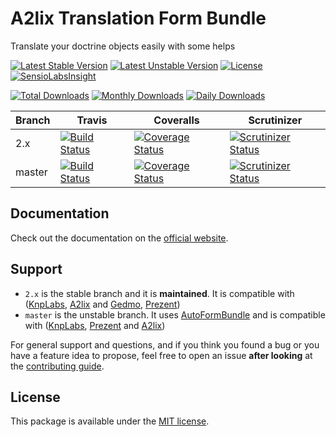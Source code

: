 # A2lix Translation Form Bundle

Translate your doctrine objects easily with some helps

[![Latest Stable Version](https://poser.pugx.org/a2lix/translation-form-bundle/v/stable)](https://packagist.org/packages/a2lix/translation-form-bundle)
[![Latest Unstable Version](https://poser.pugx.org/a2lix/translation-form-bundle/v/unstable)](https://packagist.org/packages/a2lix/translation-form-bundle)
[![License](https://poser.pugx.org/a2lix/translation-form-bundle/license)](https://packagist.org/packages/a2lix/translation-form-bundle)
[![SensioLabsInsight](https://insight.sensiolabs.com/projects/64aee70e-7b00-406f-8648-f7ea66e29f80/mini.png)](https://insight.sensiolabs.com/projects/64aee70e-7b00-406f-8648-f7ea66e29f80)

[![Total Downloads](https://poser.pugx.org/a2lix/translation-form-bundle/downloads)](https://packagist.org/packages/a2lix/translation-form-bundle)
[![Monthly Downloads](https://poser.pugx.org/a2lix/translation-form-bundle/d/monthly)](https://packagist.org/packages/a2lix/translation-form-bundle)
[![Daily Downloads](https://poser.pugx.org/a2lix/translation-form-bundle/d/daily)](https://packagist.org/packages/a2lix/translation-form-bundle)

Branch | Travis | Coveralls | Scrutinizer
------ | ------ | --------- | -----------
2.x    | [![Build Status][travis_stable_badge]][travis_stable_link]     | [![Coverage Status][coveralls_stable_badge]][coveralls_stable_link]     | [![Scrutinizer Status][scrutinizer_stable_badge]][scrutinizer_stable_link]     |
master | [![Build Status][travis_unstable_badge]][travis_unstable_link] | [![Coverage Status][coveralls_unstable_badge]][coveralls_unstable_link] | [![Scrutinizer Status][scrutinizer_unstable_badge]][scrutinizer_unstable_link]     |

## Documentation

Check out the documentation on the [official website](http://a2lix.fr/bundles/translation-form).

## Support

* `2.x` is the stable branch and it is **maintained**. It is compatible with ([KnpLabs](https://github.com/KnpLabs/DoctrineBehaviors#translatable), [A2lix](https://github.com/a2lix/I18nDoctrineBundle) and [Gedmo](https://github.com/Atlantic18/DoctrineExtensions/blob/master/doc/translatable.md), [Prezent](https://github.com/Prezent/doctrine-translatable-bundle))
* `master` is the unstable branch. It uses [AutoFormBundle](https://github.com/a2lix/AutoFormBundle) and is compatible with ([KnpLabs](https://github.com/KnpLabs/DoctrineBehaviors#translatable), [Prezent](https://github.com/Prezent/doctrine-translatable-bundle) and [A2lix](https://github.com/a2lix/I18nDoctrineBundle))

For general support and questions, and if you think you found a bug or
you have a feature idea to propose, feel free to open an issue
**after looking** at the [contributing guide](CONTRIBUTING.md).

## License

This package is available under the [MIT license](LICENSE).

[travis_stable_badge]: https://travis-ci.org/sonata-project/SonataDoctrineORMAdminBundle.svg?branch=3.x
[travis_stable_link]: https://travis-ci.org/sonata-project/SonataDoctrineORMAdminBundle
[travis_unstable_badge]: https://travis-ci.org/sonata-project/SonataDoctrineORMAdminBundle.svg?branch=master
[travis_unstable_link]: https://travis-ci.org/sonata-project/SonataDoctrineORMAdminBundle

[coveralls_stable_badge]: https://coveralls.io/repos/github/sonata-project/SonataDoctrineORMAdminBundle/badge.svg?branch=3.x
[coveralls_stable_link]: https://coveralls.io/github/sonata-project/SonataDoctrineORMAdminBundle?branch=3.x
[coveralls_unstable_badge]: https://coveralls.io/repos/github/sonata-project/SonataDoctrineORMAdminBundle/badge.svg?branch=master
[coveralls_unstable_link]: https://coveralls.io/github/sonata-project/SonataDoctrineORMAdminBundle?branch=master

[scrutinizer_stable_badge]: https://scrutinizer-ci.com/g/a2lix/TranslationFormBundle/badges/quality-score.png?b=2.x
[scrutinizer_stable_link]: https://scrutinizer-ci.com/g/a2lix/TranslationFormBundle/?branch=2.x
[scrutinizer_unstable_badge]: https://scrutinizer-ci.com/g/a2lix/TranslationFormBundle/badges/quality-score.png?b=master
[scrutinizer_unstable_link]: https://scrutinizer-ci.com/g/a2lix/TranslationFormBundle/?branch=master
